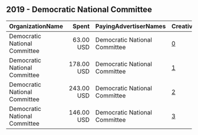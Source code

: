 ## 2019 - Democratic National Committee 
|OrganizationName|Spent|PayingAdvertiserNames|CreativeUrls|Impressions|Genders|AgeBrackets|CountryCodes|BillingAddresses|CandidateBallotInformation|
|:---|---:|:---|:---|---:|:---|:---|:---|:---|:---|
|Democratic National Committee|63.00 USD|Democratic National Committee|[0](https://www.snap.com/political-ads/asset/d8c1b930f0046148ae7573dcd1ccc7b35126c4de1244cb110985cb154cd95105?mediaType=mp4)|12,154||18+|united states|"131 16th Street NE,Washington,20003,US"||
|Democratic National Committee|178.00 USD|Democratic National Committee|[1](https://www.snap.com/political-ads/asset/d8c1b930f0046148ae7573dcd1ccc7b35126c4de1244cb110985cb154cd95105?mediaType=mp4)|53,779||18+|united states|"131 16th Street NE,Washington,20003,US"||
|Democratic National Committee|243.00 USD|Democratic National Committee|[2](https://www.snap.com/political-ads/asset/d8c1b930f0046148ae7573dcd1ccc7b35126c4de1244cb110985cb154cd95105?mediaType=mp4)|42,483||18+|united states|"131 16th Street NE,Washington,20003,US"||
|Democratic National Committee|146.00 USD|Democratic National Committee|[3](https://www.snap.com/political-ads/asset/d8c1b930f0046148ae7573dcd1ccc7b35126c4de1244cb110985cb154cd95105?mediaType=mp4)|39,478||18+|united states|"131 16th Street NE,Washington,20003,US"||
